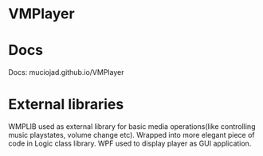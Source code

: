 # VMPlayer
# Docs
Docs: muciojad.github.io/VMPlayer
# External libraries
WMPLIB used as external library for basic media operations(like controlling music playstates, volume change etc).
Wrapped into more elegant piece of code in Logic class library.
WPF used to display player as GUI application.
